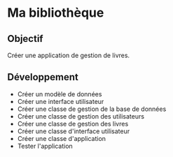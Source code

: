 # Ma bibliothèque

## Objectif
Créer une application de gestion de livres.

## Développement
- Créer un modèle de données
- Créer une interface utilisateur
- Créer une classe de gestion de la base de données
- Créer une classe de gestion des utilisateurs
- Créer une classe de gestion des livres
- Créer une classe d'interface utilisateur
- Créer une classe d'application
- Tester l'application